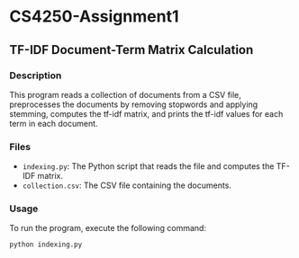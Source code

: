 # CS4250-Assignment1

## TF-IDF Document-Term Matrix Calculation

### Description
This program reads a collection of documents from a CSV file,
preprocesses the documents by removing stopwords and applying stemming,
computes the tf-idf matrix, and prints the tf-idf values for each term in each document.
### Files
- `indexing.py`: The Python script that reads the file and computes the TF-IDF matrix.
- `collection.csv`: The CSV file containing the documents.

### Usage
To run the program, execute the following command:
```bash
python indexing.py


